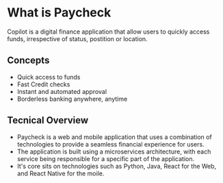 # What is Paycheck

Copilot is a digital finance application that allow users to quickly access funds,
irrespective of status, postition or location.

## Concepts

- Quick access to funds
- Fast Credit checks
- Instant and automated approval
- Borderless banking anywhere, anytime

## Tecnical Overview

- Paycheck is a web and mobile application that uses a combination of technologies to provide a seamless financial experience for users.
- The application is built using a microservices architecture, with each service being responsible for a specific part of the application.
- It's core sits on technologies such as Python, Java, React for the Web, and React Native for the moile.
